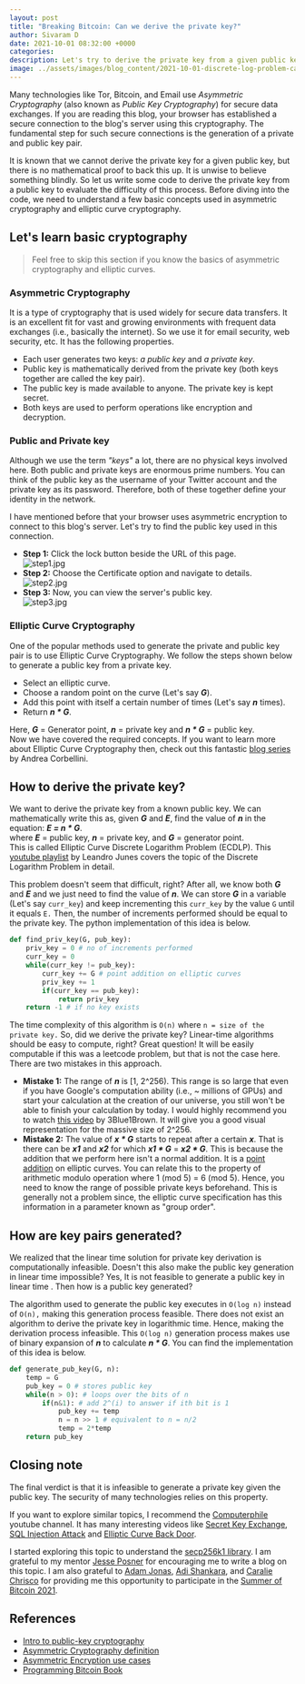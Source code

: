 ```yaml
---
layout: post
title: "Breaking Bitcoin: Can we derive the private key?"
author: Sivaram D
date: 2021-10-01 08:32:00 +0000
categories: 
description: Let's try to derive the private key from a given public key!
image: ../assets/images/blog_content/2021-10-01-discrete-log-problem-can-we-derive-the-private-key_e8d4d369.jpg
---
```


Many technologies like Tor, Bitcoin, and Email use *Asymmetric Cryptography* (also known as *Public Key Cryptography*) for secure data exchanges. If you are reading this blog, your browser has established a secure connection to the blog's server using this cryptography. The fundamental step for such secure connections is the generation of a private and public key pair.

It is known that we cannot derive the private key for a given public key, but there is no mathematical proof to back this up. It is unwise to believe something blindly. So let us write some code to derive the private key from a public key to evaluate the difficulty of this process. Before diving into the code, we need to understand a few basic concepts used in asymmetric cryptography and elliptic curve cryptography.

## Let's learn basic cryptography

> Feel free to skip this section if you know the basics of asymmetric cryptography and elliptic curves.

### Asymmetric Cryptography

It is a type of cryptography that is used widely for secure data transfers. It is an excellent fit for vast and growing environments with frequent data exchanges (i.e., basically the internet). So we use it for email security, web security, etc. It has the following properties.

* Each user generates two keys: *a public key* and *a private key*.
* Public key is mathematically derived from the private key (both keys together are called the key pair).
* The public key is made available to anyone. The private key is kept secret.
* Both keys are used to perform operations like encryption and decryption.

### Public and Private key

Although we use the term *"keys"* a lot, there are no physical keys involved here. Both public and private keys are enormous prime numbers. You can think of the public key as the username of your Twitter account and the private key as its password. Therefore, both of these together define your identity in the network.

I have mentioned before that your browser uses asymmetric encryption to connect to this blog's server. Let's try to find the public key used in this connection.

* **Step 1:** Click the lock button beside the URL of this page.  
  ![step1.jpg](https://cdn.hashnode.com/res/hashnode/image/upload/v1627988561252/zpFiHC6Va.jpeg)
* **Step 2:** Choose the Certificate option and navigate to details.  
  ![step2.jpg](https://cdn.hashnode.com/res/hashnode/image/upload/v1627988571348/6y5QkF0KJ.jpeg)
* **Step 3:** Now, you can view the server's public key.  
  ![step3.jpg](https://cdn.hashnode.com/res/hashnode/image/upload/v1627988577980/joJ0sxSIp.jpeg)

### Elliptic Curve Cryptography

One of the popular methods used to generate the private and public key pair is to use Elliptic Curve Cryptography. We follow the steps shown below to generate a public key from a private key.

* Select an elliptic curve.
* Choose a random point on the curve (Let's say ***G***).
* Add this point with itself a certain number of times (Let's say ***n*** times).
* Return ***n \* G***.

Here, ***G*** = Generator point, ***n*** = private key and ***n \* G*** = public key.  
Now we have covered the required concepts. If you want to learn more about Elliptic Curve Cryptography then, check out this fantastic [blog series](https://andrea.corbellini.name/2015/05/17/elliptic-curve-cryptography-a-gentle-introduction/?ref=blog.summerofbitcoin.org) by Andrea Corbellini.

## How to derive the private key?

We want to derive the private key from a known public key. We can mathematically write this as, given ***G*** and ***E***, find the value of ***n*** in the equation: ***E = n \* G***.  
where ***E*** = public key, ***n*** = private key, and ***G*** = generator point.  
This is called Elliptic Curve Discrete Logarithm Problem (ECDLP). This  [youtube playlist](https://www.youtube.com/watch?v=n41Z0c9Jm4Y&list=PL1xkDS1G9As7E_fPaLaFchq1a27I9a5tO&ref=blog.summerofbitcoin.org) by Leandro Junes covers the topic of the Discrete Logarithm Problem in detail.

This problem doesn't seem that difficult, right? After all, we know both ***G*** and ***E*** and we just need to find the value of ***n***. We can store ***G*** in a variable (Let's say `curr_key`) and keep incrementing this `curr_key` by the value `G` until it equals `E.` Then, the number of increments performed should be equal to the private key. The python implementation of this idea is below.

```python
def find_priv_key(G, pub_key):
    priv_key = 0 # no of increments performed
    curr_key = 0 
    while(curr_key != pub_key):
        curr_key += G # point addition on elliptic curves
        priv_key += 1
        if(curr_key == pub_key): 
            return priv_key
    return -1 # if no key exists

```

The time complexity of this algorithm is `O(n)` where `n = size of the private key.` So, did we derive the private key? Linear-time algorithms should be easy to compute, right? Great question! It will be easily computable if this was a leetcode problem, but that is not the case here. There are two mistakes in this approach.

* **Mistake 1:** The range of ***n*** is [1, 2^256). This range is so large that even if you have Google's computation ability (i.e., ~ millions of GPUs) and start your calculation at the creation of our universe, you still won't be able to finish your calculation by today. I would highly recommend you to watch [this video](https://www.youtube.com/watch?v=S9JGmA5_unY&t=3s&ref=blog.summerofbitcoin.org) by 3Blue1Brown. It will give you a good visual representation for the massive size of 2^256.
* **Mistake 2:** The value of ***x \* G*** starts to repeat after a certain ***x***. That is there can be ***x1*** and ***x2*** for which ***x1 \* G*** = ***x2 \* G***. This is because the addition that we perform here isn't a normal addition. It is a [point addition](https://andrea.corbellini.name/2015/05/17/elliptic-curve-cryptography-a-gentle-introduction/?ref=blog.summerofbitcoin.org#geometric-addition) on elliptic curves. You can relate this to the property of arithmetic modulo operation where 1 (mod 5) = 6 (mod 5). Hence, you need to know the range of possible private keys beforehand. This is generally not a problem since, the elliptic curve specification has this information in a parameter known as "group order".

## How are key pairs generated?

We realized that the linear time solution for private key derivation is computationally infeasible. Doesn't this also make the public key generation in linear time impossible? Yes, It is not feasible to generate a public key in linear time . Then how is a public key generated?

The algorithm used to generate the public key executes in `O(log n)` instead of `O(n),` making this generation process feasible. There does not exist an algorithm to derive the private key in logarithmic time. Hence, making the derivation process infeasible. This `O(log n)` generation process makes use of binary expansion of ***n*** to calculate ***n \* G***. You can find the implementation of this idea is below.

```python
def generate_pub_key(G, n):
    temp = G 
    pub_key = 0 # stores public key
	while(n > 0): # loops over the bits of n
        if(n&1): # add 2^(i) to answer if ith bit is 1
            pub_key += temp
			n = n >> 1 # equivalent to n = n/2
			temp = 2*temp
    return pub_key

```

## Closing note

The final verdict is that it is infeasible to generate a private key given the public key. The security of many technologies relies on this property.

If you want to explore similar topics, I recommend the [Computerphile](https://www.youtube.com/channel/UC9-y-6csu5WGm29I7JiwpnA?ref=blog.summerofbitcoin.org) youtube channel. It has many interesting videos like [Secret Key Exchange](https://www.youtube.com/watch?v=NmM9HA2MQGI&t=15s&pp=sAQA&ref=blog.summerofbitcoin.org), [SQL Injection Attack](https://www.youtube.com/watch?v=ciNHn38EyRc&t=48s&pp=sAQA&ref=blog.summerofbitcoin.org) and [Elliptic Curve Back Door](https://www.youtube.com/watch?v=nybVFJVXbww&t=380s&ref=blog.summerofbitcoin.org).

I started exploring this topic to understand the [secp256k1 library](https://github.com/bitcoin-core/secp256k1?ref=blog.summerofbitcoin.org). I am grateful to my mentor [Jesse Posner](https://twitter.com/jesseposner?ref=blog.summerofbitcoin.org) for encouraging me to write a blog on this topic. I am also grateful to [Adam Jonas](https://twitter.com/adamcjonas?ref=blog.summerofbitcoin.org), [Adi Shankara](https://twitter.com/adi_shankara_?ref=blog.summerofbitcoin.org), and [Caralie Chrisco](https://twitter.com/Caralie_C?ref=blog.summerofbitcoin.org) for providing me this opportunity to participate in the [Summer of Bitcoin 2021](https://summerofbitcoin.org/?ref=blog.summerofbitcoin.org).

## References

* [Intro to public-key cryptography](https://www.youtube.com/watch?v=GSIDS_lvRv4&ref=blog.summerofbitcoin.org)
* [Asymmetric Cryptography definition](https://www.sciencedirect.com/topics/computer-science/asymmetric-cryptography?ref=blog.summerofbitcoin.org)
* [Asymmetric Encryption use cases](https://cheapsslsecurity.com/blog/what-is-asymmetric-encryption-understand-with-simple-examples/?ref=blog.summerofbitcoin.org)
* [Programming Bitcoin Book](https://github.com/jimmysong/programmingbitcoin?ref=blog.summerofbitcoin.org)
